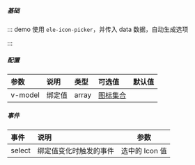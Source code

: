 ##### 基础

::: demo 使用 `ele-icon-picker`，并传入 data 数据，自动生成选项

<template>
    <ele-icon-picker v-model="icon" @select="select"></ele-icon-picker>
</template>

<script>
import { ref } from 'vue'

export default {
  setup() {
    const icon = ref('el-icon-search')

    const select = function(value) {
      icon.value = value
    }

    return {
      icon, select
    }
  }
}
</script>

:::

##### 配置

| 参数    | 说明   | 类型  | 可选值                                                      | 默认值 |
| :------ | :----- | :---- | :---------------------------------------------------------- | :----- |
| v-model | 绑定值 | array | [图标集合](https://element-plus.org/#/zh-CN/component/icon) |

##### 事件

| 事件   | 说明                   | 参数           |
| :----- | :--------------------- | -------------- |
| select | 绑定值变化时触发的事件 | 选中的 Icon 值 |
